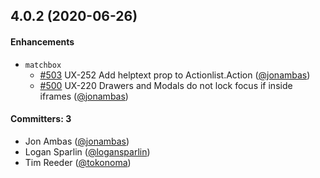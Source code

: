 ## 4.0.2 (2020-06-26)

#### Enhancements

- `matchbox`
  - [#503](https://github.com/SparkPost/matchbox/pull/503) UX-252 Add helptext prop to
    Actionlist.Action ([@jonambas](https://github.com/jonambas))
  - [#500](https://github.com/SparkPost/matchbox/pull/500) UX-220 Drawers and Modals do not lock
    focus if inside iframes ([@jonambas](https://github.com/jonambas))

#### Committers: 3

- Jon Ambas ([@jonambas](https://github.com/jonambas))
- Logan Sparlin ([@logansparlin](https://github.com/logansparlin))
- Tim Reeder ([@tokonoma](https://github.com/tokonoma))
